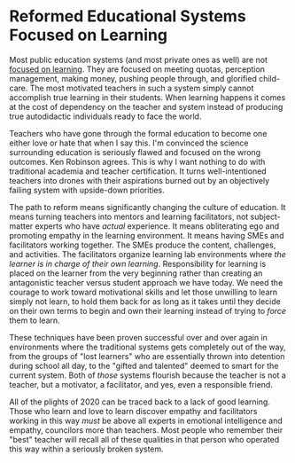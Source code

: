 # Reformed Educational Systems Focused on Learning

Most public education systems (and most private ones as well) are not
[focused on learning](https://youtu.be/GFD37HvGx6k?t=181). They are
focused on meeting quotas, perception management, making money, pushing
people through, and glorified child-care. The most motivated teachers in
such a system simply cannot accomplish true learning in their students.
When learning happens it comes at the cost of dependency on the teacher
and system instead of producing true autodidactic individuals ready to
face the world.

Teachers who have gone through the formal education to become one either
love or hate that when I say this. I'm convinced the science surrounding
education is seriously flawed and focused on the wrong outcomes. Ken
Robinson agrees. This is why I want nothing to do with traditional
academia and teacher certification. It turns well-intentioned teachers
into drones with their aspirations burned out by an objectively failing
system with upside-down priorities.

The path to reform means significantly changing the culture of
education. It means turning teachers into mentors and learning
facilitators, not subject-matter experts who have *actual* experience.
It means obliterating ego and promoting empathy in the learning
environment. It means having SMEs and facilitators working together. The
SMEs produce the content, challenges, and activities. The facilitators
organize learning lab environments where *the learner is in charge of
their own learning*. Responsibility for learning is placed on the
learner from the very beginning rather than creating an antagonistic
teacher versus student approach we have today. We need the courage to
work toward motivational skills and let those unwilling to learn simply
not learn, to hold them back for as long as it takes until they decide
on their own terms to begin and own their learning instead of trying to
*force* them to learn.

These techniques have been proven successful over and over again in
environments where the traditional systems gets completely out of the
way, from the groups of "lost learners" who are essentially thrown into
detention during school all day, to the "gifted and talented" deemed to
smart for the current system. Both of *those* systems flourish because
the teacher is not a teacher, but a motivator, a facilitator, and yes,
even a responsible friend.

All of the plights of 2020 can be traced back to a lack of good
learning. Those who learn and love to learn discover empathy and
facilitators working in this way *must* be above all experts in
emotional intelligence and empathy, councilors more than teachers. Most
people who remember their "best" teacher will recall all of these
qualities in that person who operated this way within a seriously broken
system.

